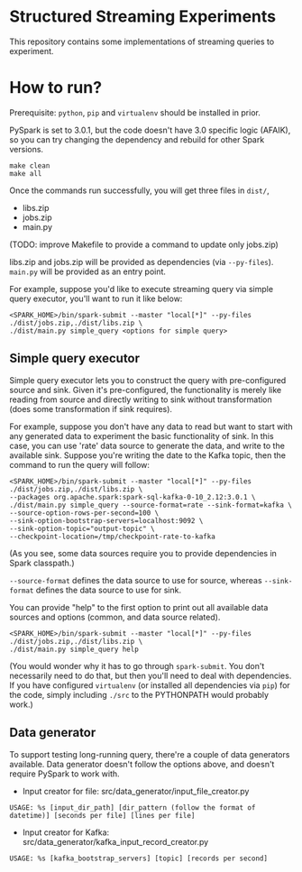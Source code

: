 # Structured Streaming Experiments

This repository contains some implementations of streaming queries to experiment.

# How to run?

Prerequisite: `python`, `pip` and `virtualenv` should be installed in prior.

PySpark is set to 3.0.1, but the code doesn't have 3.0 specific logic (AFAIK), so you can try changing the dependency
and rebuild for other Spark versions. 

```
make clean
make all
```

Once the commands run successfully, you will get three files in `dist/`,

- libs.zip
- jobs.zip
- main.py

(TODO: improve Makefile to provide a command to update only jobs.zip)

libs.zip and jobs.zip will be provided as dependencies (via `--py-files`). `main.py` will be provided as an entry point.

For example, suppose you'd like to execute streaming query via simple query executor, you'll want to run it like below:

```
<SPARK_HOME>/bin/spark-submit --master "local[*]" --py-files ./dist/jobs.zip,./dist/libs.zip \
./dist/main.py simple_query <options for simple query>
```

## Simple query executor

Simple query executor lets you to construct the query with pre-configured source and sink. Given it's pre-configured,
the functionality is merely like reading from source and directly writing to sink without transformation (does some
transformation if sink requires).

For example, suppose you don't have any data to read but want to start with any generated data to experiment the basic
functionality of sink. In this case, you can use 'rate' data source to generate the data, and write to the available sink.
Suppose you're writing the date to the Kafka topic, then the command to run the query will follow:

```
<SPARK_HOME>/bin/spark-submit --master "local[*]" --py-files ./dist/jobs.zip,./dist/libs.zip \
--packages org.apache.spark:spark-sql-kafka-0-10_2.12:3.0.1 \
./dist/main.py simple_query --source-format=rate --sink-format=kafka \
--source-option-rows-per-second=100 \
--sink-option-bootstrap-servers=localhost:9092 \
--sink-option-topic="output-topic" \
--checkpoint-location=/tmp/checkpoint-rate-to-kafka
```

(As you see, some data sources require you to provide dependencies in Spark classpath.)

`--source-format` defines the data source to use for source, whereas `--sink-format` defines the data source to use for sink.

You can provide "help" to the first option to print out all available data sources and options (common, and data source related).

```
<SPARK_HOME>/bin/spark-submit --master "local[*]" --py-files ./dist/jobs.zip,./dist/libs.zip \
./dist/main.py simple_query help
```

(You would wonder why it has to go through `spark-submit`. You don't necessarily need to do that, but then you'll need
to deal with dependencies. If you have configured `virtualenv` (or installed all dependencies via `pip`) for the code,
simply including `./src` to the PYTHONPATH would probably work.)

## Data generator

To support testing long-running query, there're a couple of data generators available.
Data generator doesn't follow the options above, and doesn't require PySpark to work with.

* Input creator for file: src/data_generator/input_file_creator.py

```
USAGE: %s [input_dir_path] [dir_pattern (follow the format of datetime)] [seconds per file] [lines per file]
```

* Input creator for Kafka: src/data_generator/kafka_input_record_creator.py

```
USAGE: %s [kafka_bootstrap_servers] [topic] [records per second]
```
